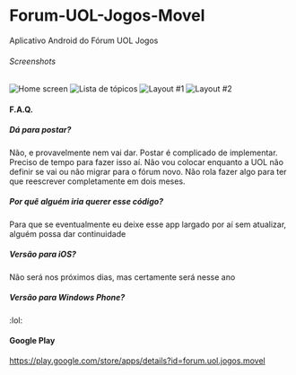# Forum-UOL-Jogos-Movel
Aplicativo Android do Fórum UOL Jogos

###### Screenshots
![Home screen](http://i.imgur.com/ZVUq3N2l.png "Home screen") ![Lista de tópicos](http://i.imgur.com/Pa8oP23l.png "Tópicos")
![Layout #1](http://i.imgur.com/rmleetml.png "Layout #1") ![Layout #2](http://i.imgur.com/MV6qXN3l.png "Layout #2")



#### F.A.Q.
##### Dá para postar? 
Não, e provavelmente nem vai dar. Postar é complicado de implementar. Preciso de tempo para fazer isso aí. Não vou colocar enquanto a UOL não definir se vai ou não migrar para o fórum novo. Não rola fazer algo para ter que reescrever completamente em dois meses. 


##### Por quê alguém iria querer esse código? 
Para que se eventualmente eu deixe esse app largado por aí sem atualizar, alguém possa dar continuidade 


##### Versão para iOS? 
Não será nos próximos dias, mas certamente será nesse ano 


##### Versão para Windows Phone? 
 :lol: 


#### Google Play
https://play.google.com/store/apps/details?id=forum.uol.jogos.movel
